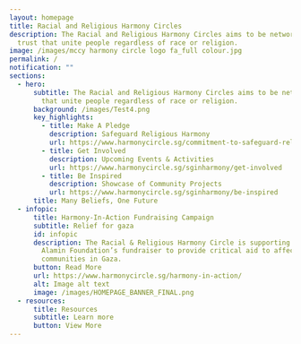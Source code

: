 ```yaml
---
layout: homepage
title: Racial and Religious Harmony Circles
description: The Racial and Religious Harmony Circles aims to be networks of
  trust that unite people regardless of race or religion.
image: /images/mccy harmony circle logo fa_full colour.jpg
permalink: /
notification: ""
sections:
  - hero:
      subtitle: The Racial and Religious Harmony Circles aims to be networks of trust
        that unite people regardless of race or religion.
      background: /images/Test4.png
      key_highlights:
        - title: Make A Pledge
          description: Safeguard Religious Harmony
          url: https://www.harmonycircle.sg/commitment-to-safeguard-religious-harmony/
        - title: Get Involved
          description: Upcoming Events & Activities
          url: https://www.harmonycircle.sg/sginharmony/get-involved
        - title: Be Inspired
          description: Showcase of Community Projects
          url: https://www.harmonycircle.sg/sginharmony/be-inspired
      title: Many Beliefs, One Future
  - infopic:
      title: Harmony-In-Action Fundraising Campaign
      subtitle: Relief for gaza
      id: infopic
      description: The Racial & Religious Harmony Circle is supporting Rahmatan Lil
        Alamin Foundation’s fundraiser to provide critical aid to affected
        communities in Gaza.
      button: Read More
      url: https://www.harmonycircle.sg/harmony-in-action/
      alt: Image alt text
      image: /images/HOMEPAGE_BANNER_FINAL.png
  - resources:
      title: Resources
      subtitle: Learn more
      button: View More
---
```

